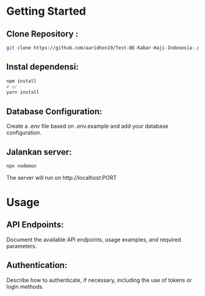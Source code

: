# Getting Started

## Clone Repository :

```bash
git clone https://github.com/aaridhon19/Test-BE-Kabar-Haji-Indonesia-.git
```

## Instal dependensi:

```bash
npm install
# or
yarn install
```

## Database Configuration:

Create a .env file based on .env.example and add your database configuration.

## Jalankan server:

```bash
npx nodemon
```
The server will run on http://localhost:PORT

# Usage

## API Endpoints:

Document the available API endpoints, usage examples, and required parameters.

## Authentication:

Describe how to authenticate, if necessary, including the use of tokens or login methods.
